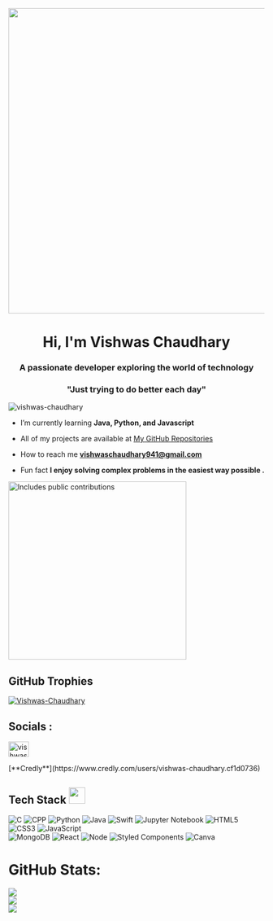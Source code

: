 <p align="center">
  <img src="https://media3.giphy.com/media/v1.Y2lkPTc5MGI3NjExa3Z2cTNicmdhbHJvanM3aDUya2VnYzBtNWp6eW4zcHFnaWJtMTJ3dSZlcD12MV9pbnRlcm5hbF9naWZfYnlfaWQmY3Q9Zw/SWoSkN6DxTszqIKEqv/giphy.gif" width="600" />
</p>

<h1 align="center">Hi, I'm Vishwas Chaudhary</h1>
<h3 align="center">A passionate developer exploring the world of technology</h3>
<h3 align="center"> "Just trying to do better each day" </h3>

<p align="left"> <img src="https://komarev.com/ghpvc/?username=vishwas-chaudhary&label=Profile%20views&color=0e75b6&style=flat" alt="vishwas-chaudhary" /> </p>

- I’m currently learning **Java, Python, and Javascript**

- All of my projects are available at [My GitHub Repositories](https://github.com/Vishwas-Chaudhary/PROJECTS)

- How to reach me **vishwaschaudhary941@gmail.com**

- Fun fact **I enjoy solving complex problems in the easiest way possible .**
 
 <p>
  <a href="https://vaunt.dev">
    <img src="https://api.vaunt.dev/v1/github/entities/Vishwas-Chaudhary/contributions?format=svg" width="350" title="Includes public contributions"/>
  </a>
</p>

## GitHub Trophies
<p align="left"> <a href="https://github.com/ryo-ma/github-profile-trophy"><img src="https://github-profile-trophy.vercel.app/?username=Vishwas-Chaudhary" alt="Vishwas-Chaudhary" /></a> </p>

## Socials :
<p align="left">
<a href="https://linkedin.com/in/vishwas-chaudhary" target="blank"><img align="center" src="https://raw.githubusercontent.com/rahuldkjain/github-profile-readme-generator/master/src/images/icons/Social/linked-in-alt.svg" alt="vishwas-chaudhary" height="30" width="40" /></a>
</p>
[**Credly**](https://www.credly.com/users/vishwas-chaudhary.cf1d0736)

## Tech Stack <img src = "https://media2.giphy.com/media/QssGEmpkyEOhBCb7e1/giphy.gif?cid=ecf05e47a0n3gi1bfqntqmob8g9aid1oyj2wr3ds3mg700bl&rid=giphy.gif" width = 32px>

![C](https://img.shields.io/badge/c-%2300599C.svg?style=for-the-badge&logo=c&logoColor=white) 
![CPP](https://img.shields.io/badge/C%2B%2B-00599C?style=for-the-badge&logo=c%2B%2B&logoColor=white)
![Python](https://img.shields.io/badge/python-%2314354C.svg?style=for-the-badge&logo=python&logoColor=white)
![Java](https://img.shields.io/badge/Java-%23ED8B00.svg?style=for-the-badge&logo=java&logoColor=white)
![Swift](https://img.shields.io/badge/swift-F54A2A?style=for-the-badge&logo=swift&logoColor=white)
![Jupyter Notebook](https://img.shields.io/badge/jupyter-%23F37626.svg?style=for-the-badge&logo=jupyter&logoColor=white)
![HTML5](https://img.shields.io/badge/html5-%23E34F26.svg?style=for-the-badge&logo=html5&logoColor=white)
![CSS3](https://img.shields.io/badge/css3-%231572B6.svg?style=for-the-badge&logo=css3&logoColor=white) 
![JavaScript](https://img.shields.io/badge/javascript-%23323330.svg?style=for-the-badge&logo=javascript&logoColor=%23F7DF1E)  
![MongoDB](https://img.shields.io/badge/MongoDB-4EA94B?style=for-the-badge&logo=mongodb&logoColor=white)
![React](https://img.shields.io/badge/react-%2320232a.svg?style=for-the-badge&logo=react&logoColor=%2361DAFB) 
![Node](https://img.shields.io/badge/Node%20js-339933?style=for-the-badge&logo=nodedotjs&logoColor=white)
![Styled Components](https://img.shields.io/badge/styled--components-DB7093?style=for-the-badge&logo=styled-components&logoColor=white)
![Canva](https://img.shields.io/badge/Canva-%2300C4CC.svg?style=for-the-badge&logo=Canva&logoColor=white)


# GitHub Stats:
![](https://github-readme-stats.vercel.app/api?username=Vishwas-Chaudhary&theme=merko&hide_border=false&include_all_commits=true&count_private=true)<br/>
![](https://github-readme-streak-stats.herokuapp.com/?user=Vishwas-Chaudhary&theme=merko&hide_border=false)<br/>
![](https://github-readme-stats.vercel.app/api/top-langs/?username=Vishwas-Chaudhary&theme=merko&hide_border=false&include_all_commits=true&count_private=true&layout=compact)

 
